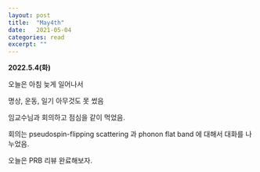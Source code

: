 ```yaml
---
layout: post
title:  "May4th"
date:   2021-05-04
categories: read
excerpt: ""
---
```


**2022.5.4(화)**

오늘은 아침 늦게 일어나서 

명상, 운동, 일기 아무것도 못 썼음

임교수님과 회의하고 점심을 같이 먹었음. 

회의는 pseudospin-flipping scattering 과 phonon flat band 에 대해서 대화를 나누었음.  


오늘은 PRB 리뷰 완료해보자. 
